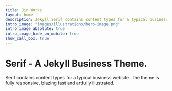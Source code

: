 ```yaml
---
title: Jin Works
layout: home
description: Jekyll Serif contains content types for a typical business website. The theme is fully responsive, blazing fast and artfully illustrated.
intro_image: "images/illustrations/hero-image.png"
intro_image_absolute: true
intro_image_hide_on_mobile: true
show_call_box: true
---
```


# Serif - A Jekyll Business Theme.

Serif contains content types for a typical business website. The theme is fully responsive, blazing fast and artfully illustrated.
